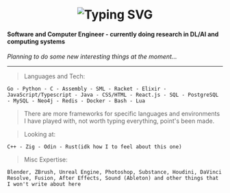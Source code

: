 <div align="center">
    <h1>
        <img src="https://readme-typing-svg.herokuapp.com?font=Jetbrains+mono&size=40&duration=3000&color=33FF33&center=true&vCenter=true&width=435&lines=+...;stop+lurking+here;" alt="Typing SVG"/>
    </h1>
</div>

#### **Software and Computer Engineer - currently doing research in DL/AI and computing systems**
*Planning to do some new interesting things at the moment...*

<hr>

>Languages and Tech:

`Go - Python - C - Assembly - SML - Racket - Elixir - JavaScript/Typescript - Java - CSS/HTML - React.js - SQL - PostgreSQL - MySQL - Neo4j - Redis - Docker - Bash - Lua`

>There are more frameworks for specific languages and environments I have played with, not worth typing everything, point's been made.

>Looking at:

`C++ - Zig - Odin - Rust(idk how I to feel about this one)`

>Misc Expertise:

`Blender, ZBrush, Unreal Engine, Photoshop, Substance, Houdini, DaVinci Resolve, Fusion, After Effects, Sound (Ableton) and other things that I won't write about here`

<!---
Mirenk0/Mirenk0 is a ✨ special ✨ repository because its `README.md` (this file) appears on your GitHub profile.
You can click the Preview link to take a look at your changes.
--->
